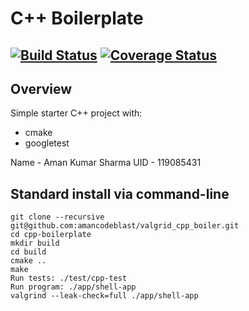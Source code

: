 # C++ Boilerplate
[![Build Status](https://travis-ci.org/dpiet/cpp-boilerplate.svg?branch=master)](https://travis-ci.org/dpiet/cpp-boilerplate)
[![Coverage Status](https://coveralls.io/repos/github/dpiet/cpp-boilerplate/badge.svg?branch=master)](https://coveralls.io/github/dpiet/cpp-boilerplate?branch=master)
---

## Overview

Simple starter C++ project with:

- cmake
- googletest


Name - Aman Kumar Sharma
UID - 119085431
## Standard install via command-line
```
git clone --recursive git@github.com:amancodeblast/valgrid_cpp_boiler.git
cd cpp-boilerplate
mkdir build
cd build
cmake ..
make
Run tests: ./test/cpp-test
Run program: ./app/shell-app
valgrind --leak-check=full ./app/shell-app
```

